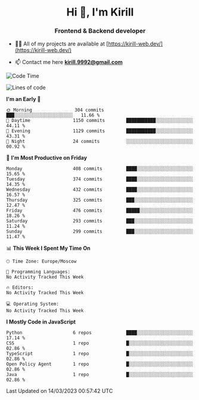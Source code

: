 <h1 align="center">Hi 👋, I'm Kirill</h1>
<h3 align="center">Frontend & Backend developer</h3>

- 👨‍💻 All of my projects are available at [https://kirill-web.dev/](https://kirill-web.dev/)

- 📫 Contact me here **kirill.9992@gmail.com**











<!--START_SECTION:waka-->
![Code Time](http://img.shields.io/badge/Code%20Time-1%2C295%20hrs%2048%20mins-blue)

![Lines of code](https://img.shields.io/badge/From%20Hello%20World%20I%27ve%20Written-3.3%20million%20lines%20of%20code-blue)

**I'm an Early 🐤** 

```text
🌞 Morning                304 commits         ███░░░░░░░░░░░░░░░░░░░░░░   11.66 % 
🌆 Daytime                1150 commits        ███████████░░░░░░░░░░░░░░   44.11 % 
🌃 Evening                1129 commits        ███████████░░░░░░░░░░░░░░   43.31 % 
🌙 Night                  24 commits          ░░░░░░░░░░░░░░░░░░░░░░░░░   00.92 % 
```
📅 **I'm Most Productive on Friday** 

```text
Monday                   408 commits         ████░░░░░░░░░░░░░░░░░░░░░   15.65 % 
Tuesday                  374 commits         ████░░░░░░░░░░░░░░░░░░░░░   14.35 % 
Wednesday                432 commits         ████░░░░░░░░░░░░░░░░░░░░░   16.57 % 
Thursday                 325 commits         ███░░░░░░░░░░░░░░░░░░░░░░   12.47 % 
Friday                   476 commits         █████░░░░░░░░░░░░░░░░░░░░   18.26 % 
Saturday                 293 commits         ███░░░░░░░░░░░░░░░░░░░░░░   11.24 % 
Sunday                   299 commits         ███░░░░░░░░░░░░░░░░░░░░░░   11.47 % 
```


📊 **This Week I Spent My Time On** 

```text
🕑︎ Time Zone: Europe/Moscow

💬 Programming Languages: 
No Activity Tracked This Week

🔥 Editors: 
No Activity Tracked This Week

💻 Operating System: 
No Activity Tracked This Week
```

**I Mostly Code in JavaScript** 

```text
Python                   6 repos             ████░░░░░░░░░░░░░░░░░░░░░   17.14 % 
CSS                      1 repo              █░░░░░░░░░░░░░░░░░░░░░░░░   02.86 % 
TypeScript               1 repo              █░░░░░░░░░░░░░░░░░░░░░░░░   02.86 % 
Open Policy Agent        1 repo              █░░░░░░░░░░░░░░░░░░░░░░░░   02.86 % 
Java                     1 repo              █░░░░░░░░░░░░░░░░░░░░░░░░   02.86 % 
```




 Last Updated on 14/03/2023 00:57:42 UTC
<!--END_SECTION:waka-->
